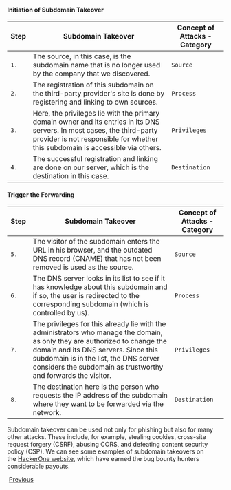 
#### Initiation of Subdomain Takeover

|**Step**|**Subdomain Takeover**|**Concept of Attacks - Category**|
|---|---|---|
|`1.`|The source, in this case, is the subdomain name that is no longer used by the company that we discovered.|`Source`|
|`2.`|The registration of this subdomain on the third-party provider's site is done by registering and linking to own sources.|`Process`|
|`3.`|Here, the privileges lie with the primary domain owner and its entries in its DNS servers. In most cases, the third-party provider is not responsible for whether this subdomain is accessible via others.|`Privileges`|
|`4.`|The successful registration and linking are done on our server, which is the destination in this case.|`Destination`|

#### Trigger the Forwarding

|**Step**|**Subdomain Takeover**|**Concept of Attacks - Category**|
|---|---|---|
|`5.`|The visitor of the subdomain enters the URL in his browser, and the outdated DNS record (CNAME) that has not been removed is used as the source.|`Source`|
|`6.`|The DNS server looks in its list to see if it has knowledge about this subdomain and if so, the user is redirected to the corresponding subdomain (which is controlled by us).|`Process`|
|`7.`|The privileges for this already lie with the administrators who manage the domain, as only they are authorized to change the domain and its DNS servers. Since this subdomain is in the list, the DNS server considers the subdomain as trustworthy and forwards the visitor.|`Privileges`|
|`8.`|The destination here is the person who requests the IP address of the subdomain where they want to be forwarded via the network.|`Destination`|


Subdomain takeover can be used not only for phishing but also for many other attacks. These include, for example, stealing cookies, cross-site request forgery (CSRF), abusing CORS, and defeating content security policy (CSP). We can see some examples of subdomain takeovers on the [HackerOne website](https://hackerone.com/hacktivity?querystring=%22subdomain%20takeover%22), which have earned the bug bounty hunters considerable payouts.

 [Previous](https://academy.hackthebox.com/module/116/section/1512)
